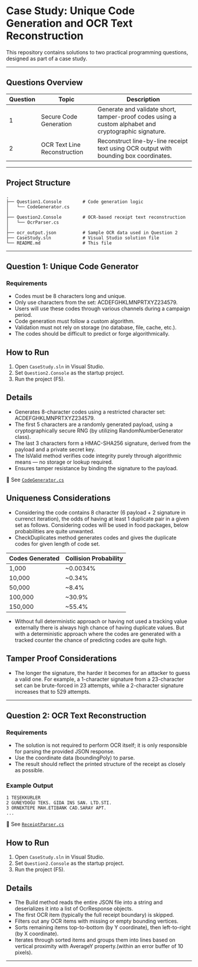 ﻿
# Case Study: Unique Code Generation and OCR Text Reconstruction

This repository contains solutions to two practical programming questions, designed as part of a case study.

---

## Questions Overview

| Question | Topic                        | Description |
|----------|-----------------------------|-------------|
| 1        | Secure Code Generation       | Generate and validate short, tamper-proof codes using a custom alphabet and cryptographic signature. |
| 2        | OCR Text Line Reconstruction | Reconstruct line-by-line receipt text using OCR output with bounding box coordinates. |

---

## Project Structure

```
.
├── Question1.Console        # Code generation logic
│   └── CodeGenerator.cs
│
├── Question2.Console        # OCR-based receipt text reconstruction
│   └── OcrParser.cs
│
├── ocr_output.json          # Sample OCR data used in Question 2
├── CaseStudy.sln            # Visual Studio solution file
└── README.md                # This file
```

---

## Question 1: Unique Code Generator

### Requirements
- Codes must be 8 characters long and unique.
- Only use characters from the set: ACDEFGHKLMNPRTXYZ234579.
- Users will use these codes through various channels during a campaign period.
- Code generation must follow a custom algorithm.
- Validation must not rely on storage (no database, file, cache, etc.).
- The codes should be difficult to predict or forge algorithmically.


## How to Run
1. Open `CaseStudy.sln` in Visual Studio.
2. Set `Question2.Console` as the startup project.
3. Run the project (F5).


## Details
- Generates 8-character codes using a restricted character set: ACDEFGHKLMNPRTXYZ234579.
- The first 5 characters are a randomly generated payload, using a cryptographically secure RNG (by utilizing RandomNumberGenerator class).
- The last 3 characters form a HMAC-SHA256 signature, derived from the payload and a private secret key.
- The IsValid method verifies code integrity purely through algorithmic means — no storage or lookup required.
- Ensures tamper resistance by binding the signature to the payload.

📄 See [`CodeGenerator.cs`](Question1/Question1.Console/CodeGenerator.cs)

## Uniqueness Considerations
- Considering the code contains 8 character (6 payload + 2 signature in currenct iteration), the odds of having at least 1 duplicate pair in a given set as follows. Considering codes will be used in food packages, below probabilities are quite unwanted. 
- CheckDuplicates method generates codes and gives the duplicate codes for given length of code set.

| Codes Generated | Collision Probability |
| --------------- | --------------------- |
| 1,000           | \~0.0034%             |
| 10,000          | \~0.34%               |
| 50,000          | \~8.4%                |
| 100,000         | \~30.9%               |
| 150,000         | \~55.4%               |

- Without full deterministic approach or having not used a tracking value externally there is always high chance of having duplicate values. But with a deterministic approach where the codes are generated with a tracked counter the chance of predicting codes are quite high.


## Tamper Proof Considerations
- The longer the signature, the harder it becomes for an attacker to guess a valid one. For example, a 1-character signature from a 23-character set can be brute-forced in 23 attempts, while a 2-character signature increases that to 529 attempts. 

---

## Question 2: OCR Text Reconstruction


### Requirements
- The solution is not required to perform OCR itself; it is only responsible for parsing the provided JSON response.
- Use the coordinate data (boundingPoly) to parse.
- The result should reflect the printed structure of the receipt as closely as possible.

### Example Output

```
1 TEŞEKKÜRLER
2 GUNEYDOĞU TEKS. GIDA INS SAN. LTD.STI.
3 ORNEKTEPE MAH.ETIBANK CAD.SARAY APT.
...
```

📄 See [`ReceiptParser.cs`](Question2/Question2.Console/ReceiptParser.cs)

## How to Run

1. Open `CaseStudy.sln` in Visual Studio.
2. Set `Question2.Console` as the startup project.
3. Run the project (F5).

## Details
- The Build method reads the entire JSON file into a string and deserializes it into a list of OcrResponse objects.
- The first OCR item (typically the full receipt boundary) is skipped.
- Filters out any OCR items with missing or empty bounding vertices.
- Sorts remaining items top-to-bottom (by Y coordinate), then left-to-right (by X coordinate).
- Iterates through sorted items and groups them into lines based on vertical proximity with AverageY property.(within an error buffer of 10 pixels).

---
